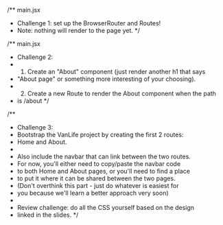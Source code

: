 /\*\* main.jsx

- Challenge 1: set up the BrowserRouter and Routes!
- Note: nothing will render to the page yet.
  \*/

/\*\* main.jsx

- Challenge 2:
- 1.  Create an "About" component (just render another h1 that says
- "About page" or something more interesting of your choosing).
- 2.  Create a new Route to render the About component when the path
- is /about
  \*/

/\*\*

- Challenge 3:
- Bootstrap the VanLife project by creating the first 2 routes:
- Home and About.
-
- Also include the navbar that can link between the two routes.
- For now, you'll either need to copy/paste the navbar code
- to both Home and About pages, or you'll need to find a place
- to put it where it can be shared between the two pages.
- (Don't overthink this part - just do whatever is easiest for
- you because we'll learn a better approach very soon)
-
- Review challenge: do all the CSS yourself based on the design
- linked in the slides.
  \*/
